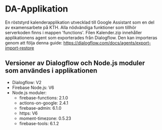 # DA-Applikation
En röststyrd kalenderapplikation utvecklad till Google Assistant som en del av examensarbete på KTH.
Alla nödvändiga funktioner som tillhör serverkoden finns i mappen 'functions'. Filen Kalender.zip innehåller applikationens agent som exporterades från Dialogflow. Den kan importeras genom att följa denna guide: https://dialogflow.com/docs/agents/export-import-restore
## Versioner av Dialogflow och Node.js moduler som användes i applikationen
* Dialogflow: V2
* Firebase Node.js: V6
* Node.js moduler:
    * firebase-functions: 2.1.0
    * actions-on-google: 2.4.1
    * firebase-admin: 6.1.0
    * https: V6
    * moment-timezone: 0.5.23
    * firebase-tools: 6.1.2
